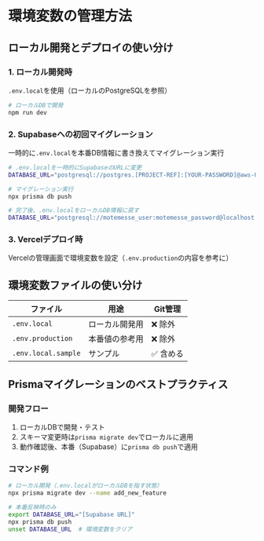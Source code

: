 # 環境変数の管理方法

## ローカル開発とデプロイの使い分け

### 1. ローカル開発時
`.env.local`を使用（ローカルのPostgreSQLを参照）
```bash
# ローカルDBで開発
npm run dev
```

### 2. Supabaseへの初回マイグレーション
一時的に`.env.local`を本番DB情報に書き換えてマイグレーション実行
```bash
# .env.localを一時的にSupabaseのURLに変更
DATABASE_URL="postgresql://postgres.[PROJECT-REF]:[YOUR-PASSWORD]@aws-0-ap-northeast-1.pooler.supabase.com:6543/postgres?pgbouncer=true&connection_limit=1"

# マイグレーション実行
npx prisma db push

# 完了後、.env.localをローカルDB情報に戻す
DATABASE_URL="postgresql://motemesse_user:motemesse_password@localhost:5432/motemesse?schema=public"
```

### 3. Vercelデプロイ時
Vercelの管理画面で環境変数を設定（`.env.production`の内容を参考に）

## 環境変数ファイルの使い分け

| ファイル | 用途 | Git管理 |
|---------|------|---------|
| `.env.local` | ローカル開発用 | ❌ 除外 |
| `.env.production` | 本番値の参考用 | ❌ 除外 |
| `.env.local.sample` | サンプル | ✅ 含める |

## Prismaマイグレーションのベストプラクティス

### 開発フロー
1. ローカルDBで開発・テスト
2. スキーマ変更時は`prisma migrate dev`でローカルに適用
3. 動作確認後、本番（Supabase）に`prisma db push`で適用

### コマンド例
```bash
# ローカル開発（.env.localがローカルDBを指す状態）
npx prisma migrate dev --name add_new_feature

# 本番反映時のみ
export DATABASE_URL="[Supabase URL]"
npx prisma db push
unset DATABASE_URL  # 環境変数をクリア
```